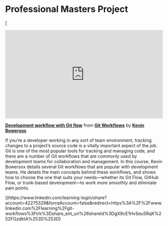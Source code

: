 <h1>Professional Masters Project</h1>

[<div style="position:relative;height:0;padding-bottom:56.25%">
  <iframe width="640" height="360" src="https://www.linkedin.com/learning/embed/git-workflows/development-workflow-with-git-flow?autoplay=false"
    mozallowfullscreen="true" webkitallowfullscreen="true" allowfullscreen="true" frameborder="0"
    style="position:absolute;width:100%;height:100%;left:0"></iframe>
</div>

<p><strong><a href="https://www.linkedin.com/learning/git-workflows/development-workflow-with-git-flow?trk=embed_lil">Development workflow with Git flow</a></strong> from <strong><a href="https://www.linkedin.com/learning/git-workflows?trk=embed_lil">Git Workflows</a></strong> by <strong><a href="https://www.linkedin.com/learning/instructors/kevin-bowersox?trk=embed_lil">Kevin Bowersox</a></strong></p>

<p>If you’re a developer working in any sort of team environment, tracking changes to a project’s source code is a vitally important aspect of the job. Git is one of the most popular tools for tracking and managing code, and there are a number of Git workflows that are commonly used by development teams for collaboration and management. In this course, Kevin Bowersox details several Git workflows that are popular with development teams. He details the main concepts behind these workflows, and shows how to choose the one that suits your needs—whether its Git Flow, GitHub Flow, or trunk-based development—to work more smoothly and eliminate pain points.</p>
](https://www.linkedin.com/learning-login/share?account=42275329&forceAccount=false&redirect=https%3A%2F%2Fwww.linkedin.com%2Flearning%2Fgit-workflows%3Ftrk%3Dshare_ent_url%26shareId%3DgX9cE1HvSeu5RqK%252FGzdktA%253D%253D)
